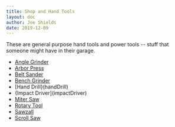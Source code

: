 ```yaml
---
title: Shop and Hand Tools
layout: doc
author: Joe Shields
date: 2019-12-09
---
```


These are general purpose hand tools and power tools -- stuff that someone might have in their garage.

- [Angle Grinder](angleGrinder)
- [Arbor Press](arborPress)
- [Belt Sander](beltSander)
- [Bench Grinder](benchGrinder)
- [Hand Drill}(handDrill)
- {Impact Driver](impactDriver)
- [Miter Saw](miterSaw)
- [Rotary Tool](rotaryTool)
- [Sawzall](sawzall)
- [Scroll Saw](scrollSaw)
